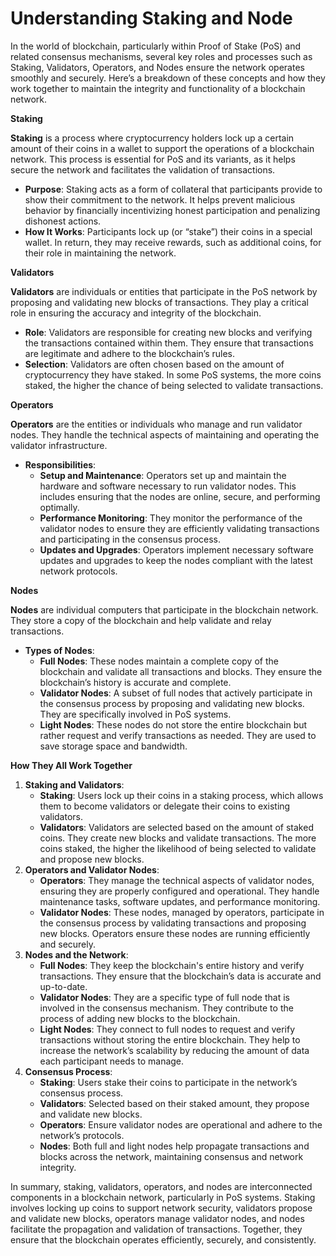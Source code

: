 # Understanding Staking and Node

In the world of blockchain, particularly within Proof of Stake (PoS) and related consensus mechanisms, several key roles and processes such as Staking, Validators, Operators, and Nodes ensure the network operates smoothly and securely. Here’s a breakdown of these concepts and how they work together to maintain the integrity and functionality of a blockchain network.

**Staking**

**Staking** is a process where cryptocurrency holders lock up a certain amount of their coins in a wallet to support the operations of a blockchain network. This process is essential for PoS and its variants, as it helps secure the network and facilitates the validation of transactions.

* **Purpose**: Staking acts as a form of collateral that participants provide to show their commitment to the network. It helps prevent malicious behavior by financially incentivizing honest participation and penalizing dishonest actions.
* **How It Works**: Participants lock up (or “stake”) their coins in a special wallet. In return, they may receive rewards, such as additional coins, for their role in maintaining the network.

**Validators**

**Validators** are individuals or entities that participate in the PoS network by proposing and validating new blocks of transactions. They play a critical role in ensuring the accuracy and integrity of the blockchain.

* **Role**: Validators are responsible for creating new blocks and verifying the transactions contained within them. They ensure that transactions are legitimate and adhere to the blockchain’s rules.
* **Selection**: Validators are often chosen based on the amount of cryptocurrency they have staked. In some PoS systems, the more coins staked, the higher the chance of being selected to validate transactions.

**Operators**

**Operators** are the entities or individuals who manage and run validator nodes. They handle the technical aspects of maintaining and operating the validator infrastructure.

* **Responsibilities**:
  * **Setup and Maintenance**: Operators set up and maintain the hardware and software necessary to run validator nodes. This includes ensuring that the nodes are online, secure, and performing optimally.
  * **Performance Monitoring**: They monitor the performance of the validator nodes to ensure they are efficiently validating transactions and participating in the consensus process.
  * **Updates and Upgrades**: Operators implement necessary software updates and upgrades to keep the nodes compliant with the latest network protocols.

**Nodes**

**Nodes** are individual computers that participate in the blockchain network. They store a copy of the blockchain and help validate and relay transactions.

* **Types of Nodes**:
  * **Full Nodes**: These nodes maintain a complete copy of the blockchain and validate all transactions and blocks. They ensure the blockchain’s history is accurate and complete.
  * **Validator Nodes**: A subset of full nodes that actively participate in the consensus process by proposing and validating new blocks. They are specifically involved in PoS systems.
  * **Light Nodes**: These nodes do not store the entire blockchain but rather request and verify transactions as needed. They are used to save storage space and bandwidth.

**How They All Work Together**

1. **Staking and Validators**:
   * **Staking**: Users lock up their coins in a staking process, which allows them to become validators or delegate their coins to existing validators.
   * **Validators**: Validators are selected based on the amount of staked coins. They create new blocks and validate transactions. The more coins staked, the higher the likelihood of being selected to validate and propose new blocks.
2. **Operators and Validator Nodes**:
   * **Operators**: They manage the technical aspects of validator nodes, ensuring they are properly configured and operational. They handle maintenance tasks, software updates, and performance monitoring.
   * **Validator Nodes**: These nodes, managed by operators, participate in the consensus process by validating transactions and proposing new blocks. Operators ensure these nodes are running efficiently and securely.
3. **Nodes and the Network**:
   * **Full Nodes**: They keep the blockchain's entire history and verify transactions. They ensure that the blockchain’s data is accurate and up-to-date.
   * **Validator Nodes**: They are a specific type of full node that is involved in the consensus mechanism. They contribute to the process of adding new blocks to the blockchain.
   * **Light Nodes**: They connect to full nodes to request and verify transactions without storing the entire blockchain. They help to increase the network’s scalability by reducing the amount of data each participant needs to manage.
4. **Consensus Process**:
   * **Staking**: Users stake their coins to participate in the network’s consensus process.
   * **Validators**: Selected based on their staked amount, they propose and validate new blocks.
   * **Operators**: Ensure validator nodes are operational and adhere to the network’s protocols.
   * **Nodes**: Both full and light nodes help propagate transactions and blocks across the network, maintaining consensus and network integrity.

In summary, staking, validators, operators, and nodes are interconnected components in a blockchain network, particularly in PoS systems. Staking involves locking up coins to support network security, validators propose and validate new blocks, operators manage validator nodes, and nodes facilitate the propagation and validation of transactions. Together, they ensure that the blockchain operates efficiently, securely, and consistently.
